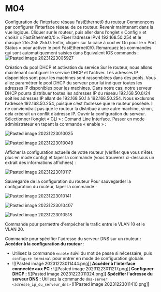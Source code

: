 # M04
Configuration de l’interface réseau FastEthernet0 du routeur Commençons par configurer l’interface réseau de ce routeur. Revenir maintenant dans la vue logique. Cliquer sur le routeur, puis aller dans l’onglet « Config » et choisir « FastEthernet0/0 ». Fixer l’adresse IPv4 192.168.50.254 et le masque 255.255.255.0. Enfin, cliquer sur la case à cocher On pour le « Port Status » pour activer le port FastEthernet0/0. Remarquez les commandes qui sont automatiquement saisies dans Equivalent IOS commands :
![Pasted image 20231223005927](https://github.com/baptistecoquet00/M04/assets/114006454/9c545b71-be66-4255-bedb-fbadfb7a02f9)

Création du pool DHCP et activation du service Sur le routeur, nous allons maintenant configurer le service DHCP et l’activer. Les adresses IP disponibles sont pour les machines sont rassemblées dans des pools. Vous allez paramétrer le pool DHCP du serveur pour lui indiquer toutes les adresses IP disponibles pour les machines. Dans notre cas, notre serveur DHCP pourra distribuer toutes les adresses IP du réseau 192.168.50.0/24 soit les adresses IP allant de 192.168.50.1 à 192.168.50.254. Nous exclurons l’adresse 192.168.50.254, puisque c’est l’adresse que le routeur possède. Il ne conviendrait pas que le routeur la distribue à une autre machine, sinon, cela créerait un conflit d’adresse IP. Ouvrir la configuration du serveur. Sélectionner l’onglet « CLI » : Comand Line Interface. Passer en mode administrateur en tapant la commande « enable » :

![Pasted image 20231223010025](https://github.com/baptistecoquet00/M04/assets/114006454/1754685c-e945-48d5-9f29-0b75ca8dff89)


![Pasted image 20231223010049](https://github.com/baptistecoquet00/M04/assets/114006454/09a9e3af-1b2f-43a4-ae20-2de8a4e18b07)

Afficher la configuration actuelle de votre routeur (vérifier que vous n’êtes plus en mode config) et taper la commande (vous trouverez ci-dessous un extrait des informations affichées) :

![Pasted image 20231223010117](https://github.com/baptistecoquet00/M04/assets/114006454/31ea79e8-cca2-4bbb-ad74-2aa01e3e57ea)

Sauvegarde de la configuration du routeur Pour sauvegarder la configuration du routeur, taper la commande :

![Pasted image 20231223010141](https://github.com/baptistecoquet00/M04/assets/114006454/18f0f9f6-909b-4a49-b4bc-c8573c331e49)


![Pasted image 20231223010407](https://github.com/baptistecoquet00/M04/assets/114006454/1ccad3fb-d44c-43c0-8571-505cc0d103e5)


![Pasted image 20231223010518](https://github.com/baptistecoquet00/M04/assets/114006454/8188d01a-c02d-478d-b41d-24078ac94234)




Commande pour permettre d'empêcher le trafic entre le VLAN 10 et le VLAN 20.


Commande pour spécifier l'adresse du serveur DNS sur un routeur :
**Accéder à la configuration du routeur :**

- Utilisez la commande `enable` suivi du mot de passe si nécessaire, puis `configure terminal` pour entrer en mode de configuration globale.
- ![[Pasted image 20231223011444.png]]
**Accéder à l'interface connectée aux PC :**
![[Pasted image 20231223011217.png]]
**Configurer DHCP :**
![[Pasted image 20231223011324.png]]
**Spécifier l'adresse du serveur DNS :**
Utilisez la commande `dns-server <adresse_ip_du_serveur_dns>`
![[Pasted image 20231223011410.png]]




